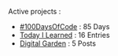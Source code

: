 Active projects :

- [#100DaysOfCode](https://github.com/narze/100daysofcode) : 85 Days
- [Today I Learned](https://github.com/narze/til) : 16 Entries
- [Digital Garden](https://monosor.com) : 5 Posts
